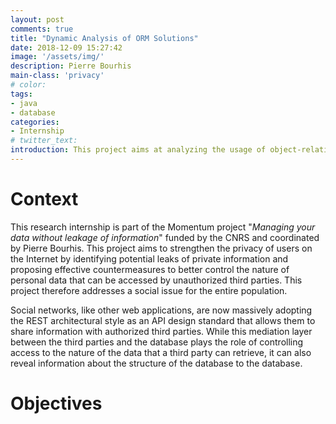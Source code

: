 ```yaml
---
layout: post
comments: true
title: "Dynamic Analysis of ORM Solutions"
date: 2018-12-09 15:27:42
image: '/assets/img/'
description: Pierre Bourhis
main-class: 'privacy'
# color:
tags:
- java
- database
categories:
- Internship
# twitter_text:
introduction: This project aims at analyzing the usage of object-relational mapping (ORM) solutions.
---
```


# Context
This research internship is part of the Momentum project "_Managing your data without leakage of information_" funded by the CNRS and coordinated by Pierre Bourhis. This project aims to strengthen the privacy of users on the Internet by identifying potential leaks of private information and proposing effective countermeasures to better control the nature of personal data that can be accessed by unauthorized third parties. This project therefore addresses a social issue for the entire population.

Social networks, like other web applications, are now massively adopting the REST architectural style as an API design standard that allows them to share information with authorized third parties. While this mediation layer between the third parties and the database plays the role of controlling access to the nature of the data that a third party can retrieve, it can also reveal information about the structure of the database to the database.

# Objectives
